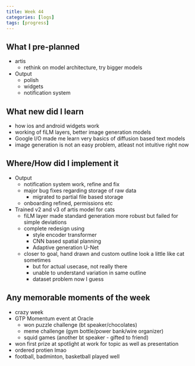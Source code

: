 ```yaml
---
title: Week 44
categories: [logs]
tags: [progress]
---
```


## What I pre-planned

- artis
    - rethink on model architecture, try bigger models
- Output
    - polish
    - widgets
    - notification system

## What new did I learn

- how ios and android widgets work
- working of fiLM layers, better image generation models
- Google I/O made me learn very basics of diffusion based text models
- image generation is not an easy problem, atleast not intuitive right now

## Where/How did I implement it

- Output
    - notification system work, refine and fix
    - major bug fixes regarding storage of raw data
        - migrated to partial file based storage
    - onboarding refined, permissions etc
- Trained v2 and v3 of artis model for cats
    - fiLM layer made standard generation more robust but failed for simple deviations
    - complete redesign using
        - style encoder transformer
        - CNN based spatial planning
        - Adaptive generation U-Net
    - closer to goal, hand drawn and custom outline look a little like cat sometimes
        - but for actual usecase, not really there
        - unable to understand variation in same outline
        - dataset problem now I guess

## Any memorable moments of the week

- crazy week
- GTP Momentum event at Oracle
    - won puzzle challenge (bt speaker/chocolates)
    - meme challenge (gym bottle/power bank/wire organizer)
    - squid games (another bt speaker - gifted to friend)
- won first prize at spotlight at work for topic as well as presentation
- ordered protien lmao
- football, badminton, basketball played well